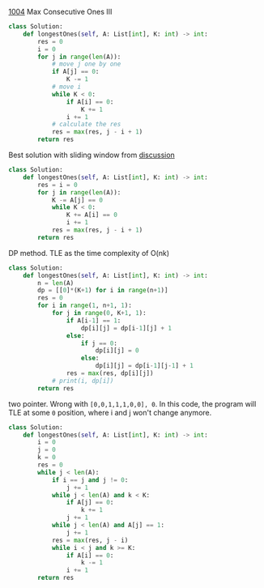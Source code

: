 [1004](https://leetcode.com/problems/max-consecutive-ones-iii/) Max Consecutive Ones III

```python
class Solution:
    def longestOnes(self, A: List[int], K: int) -> int:
        res = 0
        i = 0
        for j in range(len(A)):
            # move j one by one
            if A[j] == 0:
                K -= 1
            # move i
            while K < 0:
                if A[i] == 0:
                    K += 1
                i += 1
            # calculate the res
            res = max(res, j - i + 1)
        return res
```

Best solution with sliding window from [discussion](https://leetcode.com/problems/max-consecutive-ones-iii/discuss/247564/JavaC%2B%2BPython-Sliding-Window)

```python
class Solution:
    def longestOnes(self, A: List[int], K: int) -> int:
        res = i = 0
        for j in range(len(A)):
            K -= A[j] == 0
            while K < 0:
                K += A[i] == 0
                i += 1
            res = max(res, j - i + 1)
        return res

```

DP method. TLE as the time complexity of O(nk)

```python
class Solution:
    def longestOnes(self, A: List[int], K: int) -> int:
        n = len(A)
        dp = [[0]*(K+1) for i in range(n+1)]
        res = 0
        for i in range(1, n+1, 1):
            for j in range(0, K+1, 1):
                if A[i-1] == 1:
                    dp[i][j] = dp[i-1][j] + 1
                else:
                    if j == 0:
                        dp[i][j] = 0
                    else:
                        dp[i][j] = dp[i-1][j-1] + 1
                res = max(res, dp[i][j])
            # print(i, dp[i])
        return res
```

two pointer. Wrong with `[0,0,1,1,1,0,0], 0`. In this code, the program will TLE at some `0` position, where i and j won't change anymore.

```python
class Solution:
    def longestOnes(self, A: List[int], K: int) -> int:
        i = 0
        j = 0            
        k = 0
        res = 0
        while j < len(A):
            if i == j and j != 0:
                j += 1
            while j < len(A) and k < K:
                if A[j] == 0:
                    k += 1
                j += 1
            while j < len(A) and A[j] == 1:
                j += 1
            res = max(res, j - i)
            while i < j and k >= K:
                if A[i] == 0:
                    k -= 1
                i += 1
        return res
```